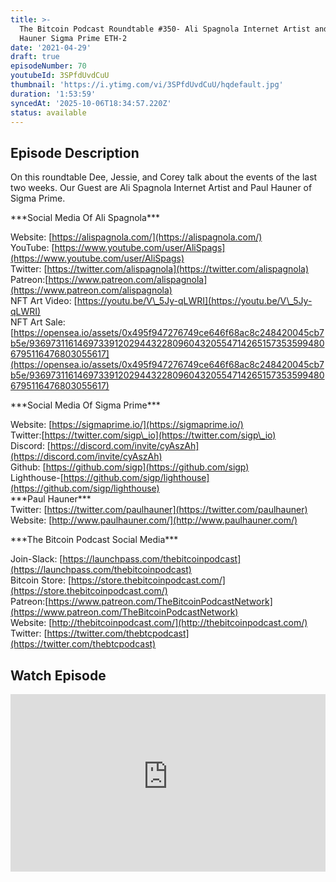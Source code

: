 ```yaml
---
title: >-
  The Bitcoin Podcast Roundtable #350- Ali Spagnola Internet Artist and Paul
  Hauner Sigma Prime ETH-2
date: '2021-04-29'
draft: true
episodeNumber: 70
youtubeId: 3SPfdUvdCuU
thumbnail: 'https://i.ytimg.com/vi/3SPfdUvdCuU/hqdefault.jpg'
duration: '1:53:59'
syncedAt: '2025-10-06T18:34:57.220Z'
status: available
---
```

## Episode Description

On this roundtable Dee, Jessie, and Corey talk about the events of the last two weeks. Our Guest are Ali Spagnola Internet Artist and Paul Hauner of Sigma Prime.   
  
\*\*\*Social Media Of Ali Spagnola\*\*\*  
  
Website: [https://alispagnola.com/](https://alispagnola.com/)   
YouTube: [https://www.youtube.com/user/AliSpags](https://www.youtube.com/user/AliSpags)  
Twitter: [https://twitter.com/alispagnola](https://twitter.com/alispagnola)  
Patreon:[https://www.patreon.com/alispagnola](https://www.patreon.com/alispagnola)  
NFT Art Video: [https://youtu.be/V\_5Jy-qLWRI](https://youtu.be/V\_5Jy-qLWRI)  
NFT Art Sale:    
[https://opensea.io/assets/0x495f947276749ce646f68ac8c248420045cb7b5e/9369731161469733912029443228096043205547142651573535994806795116476803055617](https://opensea.io/assets/0x495f947276749ce646f68ac8c248420045cb7b5e/9369731161469733912029443228096043205547142651573535994806795116476803055617)  
  
\*\*\*Social Media Of Sigma Prime\*\*\*  
  
Website: [https://sigmaprime.io/](https://sigmaprime.io/)  
Twitter:[https://twitter.com/sigp\_io](https://twitter.com/sigp\_io)  
Discord: [https://discord.com/invite/cyAszAh](https://discord.com/invite/cyAszAh)  
Github: [https://github.com/sigp](https://github.com/sigp)  
Lighthouse-[https://github.com/sigp/lighthouse](https://github.com/sigp/lighthouse)  
\*\*\*Paul Hauner\*\*\*  
Twitter: [https://twitter.com/paulhauner](https://twitter.com/paulhauner)  
Website: [http://www.paulhauner.com/](http://www.paulhauner.com/)  
  
\*\*\*The Bitcoin Podcast Social Media\*\*\*  
  
Join-Slack: [https://launchpass.com/thebitcoinpodcast](https://launchpass.com/thebitcoinpodcast)  
Bitcoin Store: [https://store.thebitcoinpodcast.com/](https://store.thebitcoinpodcast.com/)  
Patreon:[https://www.patreon.com/TheBitcoinPodcastNetwork](https://www.patreon.com/TheBitcoinPodcastNetwork)  
Website: [http://thebitcoinpodcast.com/](http://thebitcoinpodcast.com/)  
Twitter: [https://twitter.com/thebtcpodcast](https://twitter.com/thebtcpodcast)

## Watch Episode

<div style="position: relative; padding-bottom: 56.25%; height: 0; overflow: hidden;">
  <iframe
    src="https://www.youtube-nocookie.com/embed/3SPfdUvdCuU"
    style="position: absolute; top: 0; left: 0; width: 100%; height: 100%;"
    frameborder="0"
    allow="accelerometer; autoplay; clipboard-write; encrypted-media; gyroscope; picture-in-picture"
    allowfullscreen
  ></iframe>
</div>

